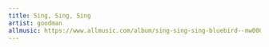 ```yaml
---
title: Sing, Sing, Sing
artist: goodman
allmusic: https://www.allmusic.com/album/sing-sing-sing-bluebird--mw0000193354
---
```


